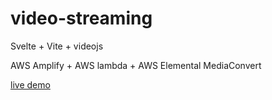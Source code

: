 # video-streaming


Svelte + Vite + videojs  

AWS Amplify + AWS lambda + AWS Elemental MediaConvert


[live demo](https://video-streaming.lapcat.me/)
